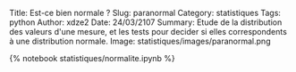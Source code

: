 Title: Est-ce bien normale ?
Slug: paranormal
Category: statistiques
Tags: python
Author: xdze2
Date: 24/03/2107
Summary: Etude de la distribution des valeurs d'une mesure, et les tests pour decider si elles correspondents à une distribution normale.
Image: statistiques/images/paranormal.png

{% notebook statistiques/normalite.ipynb %}
